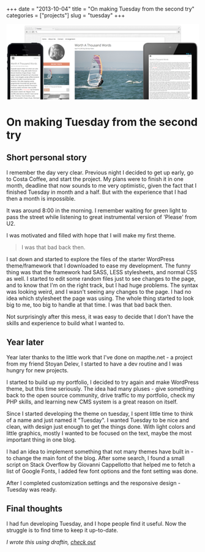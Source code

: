 +++
date        = "2013-10-04"
title       = "On making Tuesday from the second try"
categories  = ["projects"]
slug        = "tuesday"
+++

![Tuesday](/img/tuesday_large.png)

# On making Tuesday from the second try

## Short personal story

I remember the day very clear. Previous night I decided to get up early, go to Costa Coffee, and start the project. My plans were to finish it in one month, deadline that now sounds to me very optimistic, given the fact that I finished Tuesday in month and a half. But with the experience that I had then a month is impossible.  

It was around 8:00 in the morning. I remember waiting for green light to pass the street while listening to great instrumental version of 'Please' from U2.  

I was motivated and filled with hope that I will make my first theme.  

> I was that bad back then.

I sat down and started to explore the files of the starter WordPress theme/framework that I downloaded to ease my development. The funny thing was that the framework had SASS, LESS stylesheets, and normal CSS as well. I started to edit some random files just to see changes to the page, and to know that I'm on the right track, but I had huge problems. The syntax was looking weird, and I wasn't seeing any changes to the page. I had no idea which stylesheet the page was using. The whole thing started to look big to me, too big to handle at that time. I was that bad back then.  

Not surprisingly after this mess, it was easy to decide that I don't have the skills and experience to build what I wanted to.  

## Year later

Year later thanks to the little work that I've done on mapthe.net - a project from my friend Stoyan Delev, I started to have a dev routine and I was hungry for new projects.  

I started to build up my portfolio, I decided to try again and make WordPress theme, but this time seriously. The idea had many pluses - give something back to the open source community, drive traffic to my portfolio, check my PHP skills, and learning new CMS system is a great reason on itself.  

Since I started developing the theme on tuesday, I spent little time to think of a name and just named it "Tuesday".
I wanted Tuesday to be nice and clean, with design just enough to get the things done. With light colors and little graphics, mostly I wanted to be focused on the text, maybe the most important thing in one blog.  

I had an idea to implement something that not many themes have built in - to change the main font of the blog. After some search, I found a small script on Stack Overflow by Giovanni Cappellotto that helped me to fetch a list of Google Fonts, I added few font options and the font setting was done.  

After I completed customization settings and the responsive design - Tuesday was ready.  

## Final thoughts

I had fun developing Tuesday, and I hope people find it useful. Now the struggle is to find time to keep it up-to-date.

*I wrote this using draftin, [check out](http://draftin.com)*
